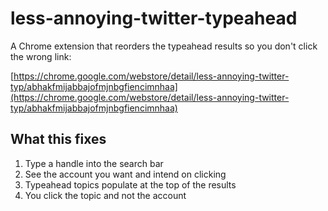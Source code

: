 # less-annoying-twitter-typeahead

A Chrome extension that reorders the typeahead results so you don't
click the wrong link:

[https://chrome.google.com/webstore/detail/less-annoying-twitter-typ/abhakfmijabbajofmjnbgfiencimnhaa](https://chrome.google.com/webstore/detail/less-annoying-twitter-typ/abhakfmijabbajofmjnbgfiencimnhaa)

## What this fixes

1. Type a handle into the search bar
1. See the account you want and intend on clicking
1. Typeahead topics populate at the top of the results
1. You click the topic and not the account

